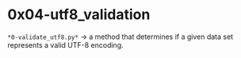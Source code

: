# 0x04-utf8_validation

`*0-validate_utf8.py*` -> a method that determines if a given data set represents a valid UTF-8 encoding.
